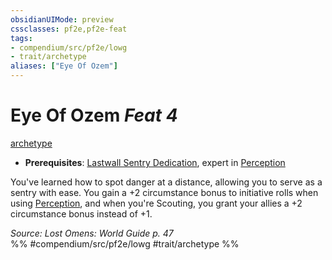 ```yaml
---
obsidianUIMode: preview
cssclasses: pf2e,pf2e-feat
tags:
- compendium/src/pf2e/lowg
- trait/archetype
aliases: ["Eye Of Ozem"]
---
```

# Eye Of Ozem  *Feat 4*  
[archetype](rules/traits/archetype.md "Archetype Feat Trait")  

- **Prerequisites**: [Lastwall Sentry Dedication](compendium/feats/lastwall-sentry-dedication-lowg.md), expert in [Perception](compendium/skills.md#Perception)

You've learned how to spot danger at a distance, allowing you to serve as a sentry with ease. You gain a +2 circumstance bonus to initiative rolls when using [Perception](compendium/skills.md#Perception), and when you're Scouting, you grant your allies a +2 circumstance bonus instead of +1.

*Source: Lost Omens: World Guide p. 47*  
%% #compendium/src/pf2e/lowg #trait/archetype %%